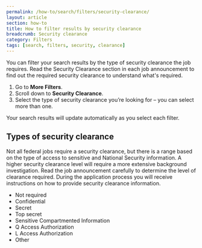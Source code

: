 ```yaml
---
permalink: /how-to/search/filters/security-clearance/
layout: article
section: how-to
title: How to filter results by security clearance
breadcrumb: Security clearance
category: Filters
tags: [search, filters, security, clearance]
---
```


You can filter your search results by the type of security clearance the job requires.  Read the Security Clearance section in each job announcement to find out the required security clearance to understand what's required.

1.	Go to **More Filters**.
2.	Scroll down to **Security Clearance**.
3.	Select the type of security clearance you’re looking for – you can select more than one.

Your search results will update automatically as you select each filter.

## Types of security clearance
Not all federal jobs require a security clearance, but there is a range based on the type of access to sensitive and National Security information.  A higher security clearance level will require a more extensive background investigation.  Read the job announcement carefully to determine the level of clearance required.  During the application process you will receive instructions on how to provide security clearance information.

* Not required
* Confidential
* Secret 
* Top secret 
* Sensitive Compartmented Information
* Q Access Authorization 
* L Access Authorization 
* Other

